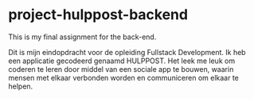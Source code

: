 # project-hulppost-backend
This is my final assignment for the back-end.

Dit is mijn eindopdracht voor de opleiding Fullstack Development. 
Ik heb een applicatie gecodeerd genaamd HULPPOST.
Het leek me leuk om coderen te leren door middel van een sociale app te bouwen, waarin mensen met elkaar verbonden worden en communiceren om elkaar te helpen.

